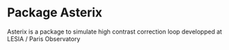 # Package Asterix

Asterix is a package to simulate high contrast correction loop  developped at LESIA / Paris Observatory